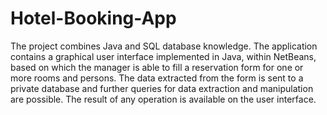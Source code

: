 # Hotel-Booking-App

The project combines Java and SQL database knowledge. 
The application contains a graphical user interface implemented in Java, within NetBeans, based on which the manager is able to fill a reservation form for one or more rooms and persons. 
The data extracted from the form is sent to a private database and further queries for data extraction and manipulation are possible. 
The result of any operation is available on the user interface.
